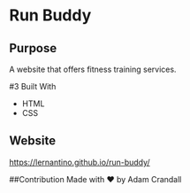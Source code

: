 # Run Buddy

## Purpose
A website that offers fitness training services.

#3 Built With
* HTML
* CSS
## Website
https://lernantino.github.io/run-buddy/

##Contribution
Made with ❤️ by Adam Crandall
